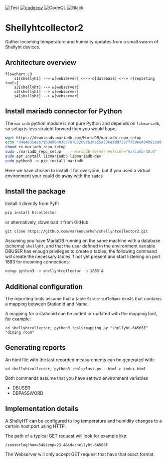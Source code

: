 
![Test](https://github.com/varkenvarken/shellyhtcollector2/actions/workflows/test.yml/badge.svg)
[![codecov](https://codecov.io/gh/varkenvarken/shellyhtcollector2/branch/master/graph/badge.svg?token=PPTB9RZQA3)](https://codecov.io/gh/varkenvarken/shellyhtcollector2)
![CodeQL](https://github.com/varkenvarken/shellyhtcollector2/actions/workflows/codeql-analysis.yml/badge.svg)
![Black](https://github.com/varkenvarken/shellyhtcollector2/actions/workflows/black.yml/badge.svg)
# Shellyhtcollector2

Gather incoming temperature and humidity updates from a small swarm of Shellyht devices.

## Architecture overview

```mermaid
flowchart LR
    s1[shellyht] --> w[webserver] <--> d[database] <--> r[reporting tools]
    s2[shellyht] --> w[webserver]
    s3[shellyht] --> w[webserver]
    s4[shellyht] --> w[webserver]
```
## Install mariadb connector for Python
The `mariadb` python module is not pure Python and depends on `libmariadb`, so setup is less straight forward than you would hope:
``` bash
wget https://downloads.mariadb.com/MariaDB/mariadb_repo_setup
echo "d4e4635eeb79b0e96483bd70703209c63da55a236eadd7397f769ee434d92ca8  mariadb_repo_setup"     | sha256sum -c -
chmod +x mariadb_repo_setup
sudo ./mariadb_repo_setup    --mariadb-server-version="mariadb-10.6"
sudo apt install libmariadb3 libmariadb-dev
sudo python3 -m pip install mariadb
```
Here we have chosen to install it for everyone, but if you used a virtual environment your could do away with the `sudo`s

## Install the package

Install it directly from PyPi

```bash
pip install htcollector
```

or alternatively, download it from GitHub 

```bash
git clone https://github.com/varkenvarken/shellyhtcollector2.git
```
Assuming you have MariaDB running on the same machine with a database (schema) `shellyht`,
and that the user defined in the environment variable DBUSER has enough privileges to create a tables,
the following command will create the necessary tables if not yet present and start listening on port 1883 for incoming connections:
```bash
nohup python3 -m shellyhtcollector -p 1883 &
```
## Additional configuration

The reporting tools assume that a table `StationidToName` exists that contains a mapping between StationId and Name.

A mapping for a stationid can be added or updated with the mapping tool, for example:

```
cd shellyhtcollector; python3 tools/mapping.py "shellyht-6A566F" "dining room"
```

## Generating reports
An html file with the last recorded measurements can be generated with:
```
cd shellyhtcollector; python3 tools/last.py --html > index.html
```

Both commands assume that you have set two environment variables

- DBUSER
- DBPASSWORD

## Implementation details

A ShellyHT can be configured to log temperature and humidity changes to a certain host:port using HTTP. 

The path of a typical GET request will look for example like:

```
/sensorlog?hum=54&temp=23.4&id=shellyht-6A566F
```

The Webserver will only accept GET request that have that exact format.


